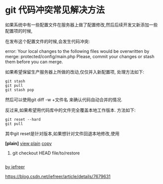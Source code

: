 # git 代码冲突常见解决方法

如果系统中有一些配置文件在服务器上做了配置修改,然后后续开发又新添加一些配置项的时候,

在发布这个配置文件的时候,会发生代码冲突:

error: Your local changes to the following files would be overwritten by merge:
        protected/config/main.php
Please, commit your changes or stash them before you can merge.

如果希望保留生产服务器上所做的改动,仅仅并入新配置项, 处理方法如下:

```
git stash
git pull
git stash pop
```

然后可以使用git diff -w +文件名 来确认代码自动合并的情况.

反过来,如果希望用代码库中的文件完全覆盖本地工作版本. 方法如下:

```
git reset --hard
git pull
```

其中git reset是针对版本,如果想针对文件回退本地修改,使用

**[plain]** [view plain](https://blog.csdn.net/iefreer/article/details/7679631#) [copy](https://blog.csdn.net/iefreer/article/details/7679631#)

1. git checkout HEAD file/to/restore  

```

```

[by iefreer](http://techbrood.com/)

 





 https://blog.csdn.net/iefreer/article/details/7679631